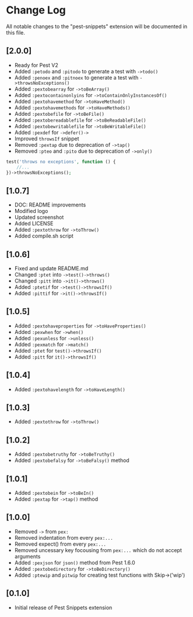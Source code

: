 # Change Log

All notable changes to the "pest-snippets" extension will be documented in this file.

## [2.0.0]

- Ready for Pest V2
- Added `:petodo` and `:pitodo` to generate a test with `->todo()`
- Added `:penoex` and `:pitnoex` to generate a test with `->throwsNoExceptions()`
- Added `:pextobearray` for `->toBeArray()`
- Added `:pextocontainonlyins` for `->toContainOnlyInstancesOf()`
- Added `:pextohavemethod` for `->toHaveMethod()`
- Added `:pextohavemethods` for `->toHaveMethods()`
- Added `:pextobefile` for `->toBeFile()`
- Added `:pextobereadablefile` for `->toBeReadableFile()`
- Added `:pextobewritablefile` for `->toBeWritableFile()`
- Added `:pexdef` for `->defer()->`
- Improved `throwsIf` snippet
- Removed `:pextap` due to deprecation of  `->tap()`
- Removed `:pteo` and `:pito` due to deprecation of  `->only()`

```php
test('throws no exceptions', function () {
    //...
})->throwsNoExceptions();
```

## [1.0.7]

- DOC: README improvements
- Modified logo
- Updated screenshot
- Added LICENSE
- Added `:pextothrow` for `->toThrow()`
- Added compile.sh script

## [1.0.6]

- Fixed and update README.md
- Changed `:ptet` into `->test()->throws()`
- Changed `:pitt` into `->it()->throws()`
- Added `:ptetif` for `->test()->throwsIf()`
- Added `:pittif` for `->it()->throwsIf()`

## [1.0.5]

- Added `:pextohaveproperties` for `->toHaveProperties()`
- Added `:pexwhen` for `->when()`
- Added `:pexunless` for `->unless()`
- Added `:pexmatch` for `->match()`
- Added `:ptet` for `test()->throwsIf()`
- Added `:pitt` for `it()->throwsIf()`

## [1.0.4]

- Added `:pextohavelength` for `->toHaveLength()`

## [1.0.3]

- Added `:pextothrow` for `->toThrow()`

## [1.0.2]

- Added `:pextobetruthy` for `->toBeTruthy()`
- Added `:pextobefalsy` for `->toBeFalsy()` method

## [1.0.1]

- Added `:pextobein` for `->toBeIn()`
- Added `:pextap` for `->tap()` method

## [1.0.0]

- Removed `->` from `pex:`
- Removed indentation from every `pex:...`
- Removed expect() from every `pex:...`
- Removed uncessary key focousing from `pex:...` which do not accept arguments
- Added `:pexjson` for `json()` method from Pest 1.6.0
- Added `:pextobedirectory` for `->toBeDirectory()`
- Added `:ptewip` and `pitwip` for creating test functions with Skip->('wip')

## [0.1.0]

- Initial release of Pest Snippets extension
